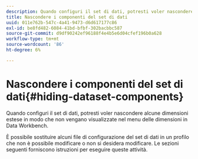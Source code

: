 ```yaml
---
description: Quando configuri il set di dati, potresti voler nascondere alcune dimensioni estese in modo che non vengano visualizzate nel menu delle dimensioni in Data Workbench.
title: Nascondere i componenti del set di dati
uuid: 011e762b-547c-4a41-9473-d6d617177c86
exl-id: be8fd482-6084-41bd-bfbf-302bacbbc587
source-git-commit: d9df90242ef96188f4e4b5e6d04cfef196b0a628
workflow-type: tm+mt
source-wordcount: '86'
ht-degree: 6%

---
```


# Nascondere i componenti del set di dati{#hiding-dataset-components}

Quando configuri il set di dati, potresti voler nascondere alcune dimensioni estese in modo che non vengano visualizzate nel menu delle dimensioni in Data Workbench.

È possibile sostituire alcuni file di configurazione del set di dati in un profilo che non è possibile modificare o non si desidera modificare. Le sezioni seguenti forniscono istruzioni per eseguire queste attività.
